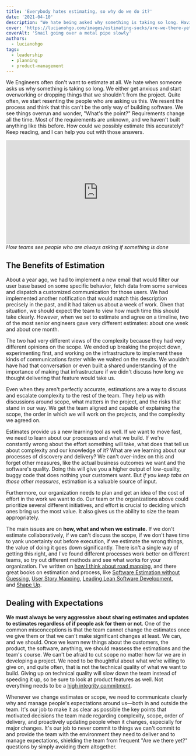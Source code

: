 ```yaml
---
title: 'Everybody hates estimating, so why do we do it?'
date: '2021-04-10'
description: "We hate being asked why something is taking so long. Having to make good to estimations we weren't sure how to make. But why do we keep doing it?"
cover: 'https://lucianohgo.com/images/estimating-sucks/are-we-there-yet.jpeg'
coverAlt: 'Snail going over a metal pipe slowly'
authors:
  - lucianohgo
tags:
  - leadership
  - planning
  - product-management
---
```


We Engineers often don't want to estimate at all. We hate when someone asks us why something is taking so long. We either get anxious and start overworking or dropping things that we shouldn't from the project. Quite often, we start resenting the people who are asking us this. We resent the process and think that this can't be the only way of building software. We see things overrun and wonder, "What's the point?" Requirements change all the time. Most of the requirements are unknown, and we haven't built anything like this before. How could we possibly estimate this accurately? Keep reading, and I can help you out with those answers.

<div class="media-wrapper" style="position:relative;padding-top:56.25%;">
  <iframe
  style="position:absolute;top:0;left:0;width:100%;height:100%;"
  src="https://www.youtube.com/embed/basofea2UEs"
  title="Are we there yet?"
  frameborder="0"
  allow="accelerometer; autoplay; clipboard-write; encrypted-media; gyroscope; picture-in-picture"
  allowfullscreen
  loading="lazy"
  >
  </iframe>
</div>
<em>How teams see people who are always asking if something is done</em>

## The Benefits of Estimation

About a year ago, we had to implement a new email that would filter our user base based on some specific behavior, fetch data from some services and dispatch a customized communication for those users. We had implemented another notification that would match this description precisely in the past, and it had taken us about a week of work. Given that situation, we should expect the team to view how much time this should take clearly. However, when we set to estimate and agree on a timeline, two of the most senior engineers gave very different estimates: about one week and about one month.

The two had very different views of the complexity because they had very different opinions on the scope. We ended up breaking the project down, experimenting first, and working on the infrastructure to implement these kinds of communications faster while we waited on the results. We wouldn't have had that conversation or even built a shared understanding of the importance of making that infrastructure if we didn't discuss how long we thought delivering that feature would take us.

Even when they aren't perfectly accurate, estimations are a way to discuss and escalate complexity to the rest of the team. They help us with discussions around scope, what matters in the project, and the risks that stand in our way. We get the team aligned and capable of explaining the scope, the order in which we will work on the projects, and the complexity we agreed on.

Estimates provide us a new learning tool as well. If we want to move fast, we need to learn about our processes and what we build. If we're constantly wrong about the effort something will take, what does that tell us about complexity and our knowledge of it? What are we learning about our processes of discovery and delivery? We can't over-index on this and forget other measures, like the actual business outcomes we want and the software's quality. Doing this will give you a higher output of low-quality, buggy code that does nothing your customers want. But *if you keep tabs on those other measures*, estimation is a valuable source of input.

Furthermore, our organization needs to plan and get an idea of the cost of effort in the work we want to do. Our team or the organizations above could prioritize several different initiatives, and effort is crucial to deciding which ones bring us the most value. It also gives us the ability to size the team appropriately.

The main issues are on **how, what and when we estimate.** If we don't estimate collaboratively, if we can't discuss the scope, if we don't have time to yank uncertainty out before execution, if we estimate the wrong things, the value of doing it goes down significantly. There isn't a single way of getting this right, and I've found different processes work better on different teams, so try out different methods and see what works for your organization. I've written on [how I think about road mapping](https://lucianohgo.com/posts/sea-chart-not-roadmap), and there great books on estimation and process, like [Software Estimation without Guessing](https://pragprog.com/titles/gdestimate/software-estimation-without-guessing/), [User Story Mapping](https://www.oreilly.com/library/view/user-story-mapping/9781491904893/), [Leading Lean Software Development](https://www.pearson.com/us/higher-education/program/Poppendieck-Leading-Lean-Software-Development-Results-Are-not-the-Point/PGM284631.html), and [Shape Up](https://basecamp.com/shapeup).

## Dealing with Expectations

**We must always be very aggressive about sharing estimates and updates to estimates regardless of if people ask for them or not**. One of the common misconceptions is that the team cannot change the estimates once we give them or that we can't make significant changes at least. We can, and we should. Once we learn new things about the customers, the product, the software, anything, we should reassess the estimations and the team's course. We can't be afraid to cut scope no matter how far we are in developing a project. We need to be thoughtful about what we're willing to give on, and quite often, that is not the technical quality of what we want to build. Giving up on technical quality will slow down the team instead of speeding it up, so be sure to look at product features as well. Not everything needs to be a [high integrity commitment](https://svpg.com/managing-commitments-in-an-agile-team/).

Whenever we change estimates or scope, we need to communicate clearly why and manage people's expectations around us—both in and outside the team. It's our job to make it as clear as possible the key points that motivated decisions the team made regarding complexity, scope, order of delivery, and proactively updating people when it changes, especially for major changes. It's our job to never commit to things we can't commit to and provide the team with the environment they need to deliver and to manage expectations, shielding the team from frequent "Are we there yet?" questions by simply avoiding them altogether.
